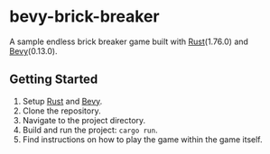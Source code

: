 # bevy-brick-breaker

A sample endless brick breaker game built with [Rust](https://www.rust-lang.org/)(1.76.0) and [Bevy](https://bevyengine.org/)(0.13.0).

## Getting Started

1. Setup [Rust](https://www.rust-lang.org/) and [Bevy](https://bevyengine.org/).
2. Clone the repository.
3. Navigate to the project directory.
4. Build and run the project: `cargo run`.
5. Find instructions on how to play the game within the game itself.
